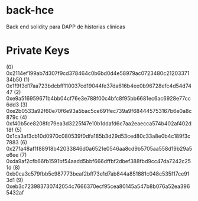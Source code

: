 # back-hce
Back end solidity para DAPP de historias clínicas


Private Keys
==================
(0) 0x2114ef199ab7d307f9cd378464c0b6bd0d4e58979ac0723480c2120337134b50
(1) 0x1f9f3d17aa723bdcbff110037cd19044fe37da616b4ee0b96728efc4d54d7447
(2) 0xe9a516959671b4bb04cf76e3e788f00c4bfc8f95bb6681ec6ac6928e77cc6dd3
(3) 0xe2b0533a92f60e70f6e93a5bac5ce691fec739a9f684445753167b6e0a8c879c
(4) 0xf40b5ce8208fc79ea3d3225f47e10b1ddafd6c7aa2eaecca574b402af402d18f
(5) 0x1ca3af3cb10d0970c080539f0dfa185b3d29d53ced80c33a8e0b4c189f3c7883
(6) 0x27fa48af1f88918b42033846d0a6521e0546aa8cd9b5705aa558d19b29a5e6ee
(7) 0xda9af2cfb66fb1591bf54aadd5bbf666dffbf2dbef388fbd9cc47da7242c251d
(8) 0xb0ca3c579fbb5c987773beaf2bff73e1d7ab844a851881c048c535f17ce913d1
(9) 0xeb3c723983730742054c7666370ecf95cea80145a547b8b076a52ea3965432af